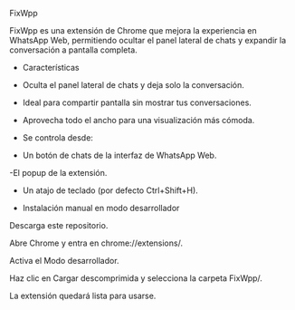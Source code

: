 FixWpp

FixWpp es una extensión de Chrome que mejora la experiencia en WhatsApp Web, permitiendo ocultar el panel lateral de chats y expandir la conversación a pantalla completa.

* Características

- Oculta el panel lateral de chats y deja solo la conversación.

- Ideal para compartir pantalla sin mostrar tus conversaciones.

- Aprovecha todo el ancho para una visualización más cómoda.

* Se controla desde:

- Un botón de chats de la interfaz de WhatsApp Web.

-El popup de la extensión.

- Un atajo de teclado (por defecto Ctrl+Shift+H).

* Instalación manual en modo desarrollador

Descarga este repositorio.

Abre Chrome y entra en chrome://extensions/.

Activa el Modo desarrollador.

Haz clic en Cargar descomprimida y selecciona la carpeta FixWpp/.

La extensión quedará lista para usarse.
